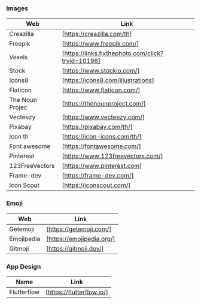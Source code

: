 ### Images

| Web | Link |
| ------ | ------ |
| Creazilla | [https://creazilla.com/th] |
| Freepik | [https://www.freepik.com/] |
| Vexels | [https://links.fixthephoto.com/click?trvid=10198] |
| Stock | [https://www.stockio.com/] |
| Icons8 | [https://icons8.com/illustrations] |
| Flaticon | [https://www.flaticon.com/] |
| The Noun Projec | [https://thenounproject.com/] |
| Vecteezy | [https://www.vecteezy.com/] |
| Pixabay | [https://pixabay.com/th/] |
| Icon th | [https://icon-icons.com/th/] |
| Font awesome | [https://fontawesome.com/] |
| Pinterest | [https://www.123freevectors.com/] |
| 123FreeVectors | [https://www.pinterest.com] |
| Frame-dev | [https://frame-dev.com/] |
| Icon Scout | [https://iconscout.com/] |

### Emoji

| Web | Link |
| ------ | ------ |
| Getemoji | [https://getemoji.com/] |
| Emojipedia | [https://emojipedia.org/] |
| Gitmoji | [https://gitmoji.dev/] |

### App Design
| Name | Link |
| ------ | ------ |
| Flutterflow | [https://flutterflow.io/] |
